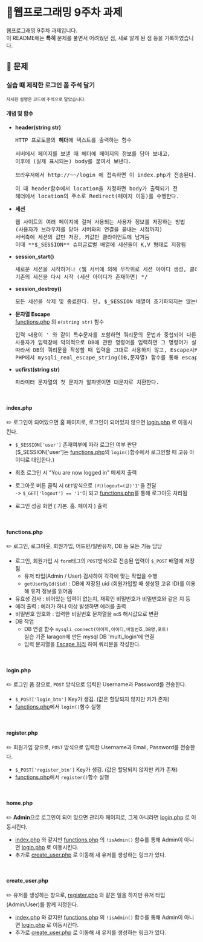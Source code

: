 # 📁웹프로그래밍 9주차 과제
웹프로그래밍 9주차 과제입니다.
<br>
이 README에는 <b>특히</b> 문제를 풀면서 어려웠던 점, 새로 알게 된 점 등을 기록하였습니다.
<br>

## 📖 문제

### 실습 때 제작한 로그인 폼 주석 달기
<small>자세한 설명은 코드에 주석으로 달았습니다.</small><br>

#### 개념 및 함수
  - **header(string str)**
    <pre>
    HTTP 프로토콜의 <b>헤더</b>에 텍스트를 출력하는 함수
  
    서버에서 페이지를 보낼 때 헤더에 페이지의 정보를 담아 보내고,
    이후에 (실제 표시되는) body를 붙여서 보낸다.
  
    브라우저에서 http://~~/login 에 접속하면 이 index.php가 전송된다.
  
    이 때 header함수에서 location을 지정하면 body가 출력되기 전
    헤더에서 location의 주소로 Redirect(페이지 이동)를 수행한다.
    </pre>
  - **세션**<br>
    <pre>
    웹 사이트의 여러 페이지에 걸쳐 사용되는 사용자 정보를 저장하는 방법 
    (사용자가 브라우저를 닫아 서버와의 연결을 끝내는 시점까지)
    서버측에 세션의 값만 저장, 키값만 클라이언트에 남겨둠
    이때 **$_SESSION** 슈퍼글로벌 배열에 세션들이 K,V 형태로 저장됨
    </pre>
  - **session_start()**
    <pre>
    새로운 세션을 시작하거나 (웹 서버에 의해 무작위로 세션 아이디 생성, 클라이언트측에 키로 저장)
    기존의 세션을 다시 시작 (세션 아이디가 존재하면) */
    </pre>
  - **session_destroy()**
    <pre>
    모든 세션을 삭제 및 종료한다. 단, $_SESSION 배열이 초기화되지는 않는다.
    </pre>
  - **문자열 Escape**<br>
    [functions.php](functions.php) 의 `e(string str)` 함수
    <pre>
    입력 내용이 ' 와 같이 특수문자를 포함하면 쿼리문의 문법과 중첩되어 다른 값이 적용될 수 있다.
    사용자가 입력창에 악의적으로 DB에 관한 명령어를 입력하면 그 명령어가 실행되어버릴 수 있다.
    따라서 DB의 쿼리문을 작성할 때 입력을 그대로 사용하지 않고, Escape시켜서 쿼리문을 작성한다.
    PHP에서 mysqli_real_escape_string(DB,문자열) 함수를 통해 escape된 문자열을 얻을 수 있다.
    </pre>
  - **ucfirst(string str)**
    <pre>
    파라미터 문자열의 첫 문자가 알파벳이면 대문자로 치환한다.
    </pre>
  
<br>

#### index.php <br>

  ✏️ 로그인이 되어있으면 홈 페이지로, 로그인이 되어있지 않으면 [login.php](login.php) 로 이동시킨다.<br>

  - `$_SESSION['user']` 존재여부에 따라 로그인 여부 판단<br>
    ($_SESSION['user']는 [functions.php](functions.php)의 `login()`함수에서 로그인할 때 고유 아이디로 대입한다.) 
  - 최초 로그인 시 "You are now logged in" 메세지 출력
  - 로그아웃 버튼 클릭 시 `GET`방식으로 `(키)logout=(값)'1'`을 전달<br>
  -> `$_GET['logout'] == '1'`이 되고 [functions.php](functions.php)를 통해 로그아웃 처리됨

  - 로그인 성공 화면 ( 기본. 홈. 페이지 ) 츌력 

<br>

#### functions.php <br>

  ✏️ 로그인, 로그아웃, 회원가입, 어드민/일반유저, DB 등 모든 기능 담당<br>
  
  - 로그인, 회원가입 시 `form`태그의 `POST`방식으로 전송된 입력이 `$_POST` 배열에 저장됨
    - 유저 타입(Admin / User) 검사하여 각각에 맞는 작업을 수행
    - `getUserById($id)` : DB에 저장된 uid (회원가입할 때 생성된 고유 ID)를 이용해 유저 정보를 읽어옴
  - 유효성 검사 : 비어있는 입력이 없는지, 재확인 비밀번호가 비밀번호와 같은 지 등
  - 에러 출력 : 에러가 하나 이상 발생하면 에러를 출력
  - 비밀번호 암호화 : 입력한 비밀번호 문자열을 `md5` 해시값으로 변환
  - DB 작업
    - DB 연결 함수 `mysqli_connect(아이피,아이디,비밀번호,DB명,포트)`<br>
    실습 기준 laragon에 만든 mysql DB 'multi_login'에 연결<br>
    - 입력 문자열을 [Escape 처리](#개념-및-함수) 하여 쿼리문을 작성한다.<br>
   
<br>

#### login.php <br>

  ✏️ 로그인 폼 창으로, `POST` 방식으로 입력한 Username과 Password를 전송한다.

  - `$_POST['login_btn']` Key가 생김. (값은 할당되지 않지만 키가 존재)
  - [functions.php](#functionsphp-br)에서 `login()`함수 실행

<br>

#### register.php <br>

  ✏️ 회원가입 창으로, `POST` 방식으로 입력한 Username과 Email, Password를 전송한다.

  - `$_POST['register_btn']` Key가 생김. (값은 할당되지 않지만 키가 존재)
  - [functions.php](#functionsphp-br)에서 `register()`함수 실행

<br>

#### home.php <br>

  ✏️ **Admin**으로 로그인이 되어 있으면 관리자 페이지로, 그게 아니라면 [login.php](#loginphp-br) 로 이동시킨다. 

  - [index.php](#indexphp-br) 와 같지만 [functions.php](#functionsphp-br) 의 `!isAdmin()` 함수를 통해 Admin이 아니면 [login.php](#loginphp-br) 로 이동시킨다.
  - 추가로 [create_user.php](#createuserphp-br) 로 이동해 새 유저를 생성하는 링크가 있다.

<br>

#### create_user.php <br>

  ✏️ 유저를 생성하는 창으로, [register.php](#registerphp-br) 와 같은 일을 하지만 유저 타입 (Admin/User)를 함께 지정한다.<br>

  - [index.php](#indexphp-br) 와 같지만 [functions.php](#functionsphp-br) 의 `!isAdmin()` 함수를 통해 Admin이 아니면 [login.php](#loginphp-br) 로 이동시킨다.
  - 추가로 [create_user.php](#createuserphp-br) 로 이동해 새 유저를 생성하는 링크가 있다.